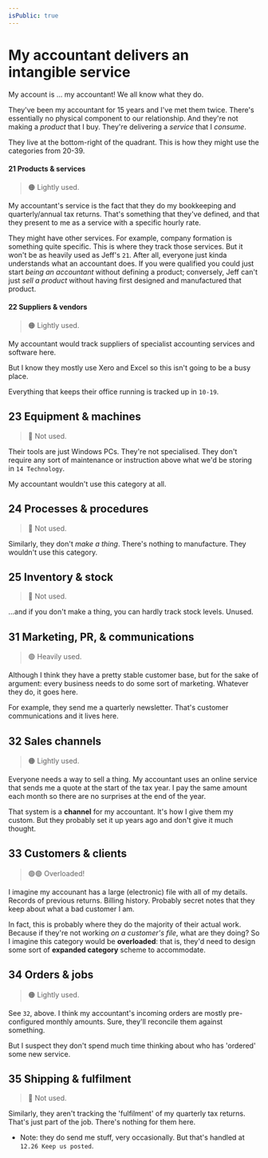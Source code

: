 ```yaml
---
isPublic: true
---
```


# My accountant delivers an intangible service

My account is ... my accountant! We all know what they do.

They've been my accountant for 15 years and I've met them twice. There's essentially no physical component to our relationship. And they're not making a _product_ that I buy. They're delivering a _service_ that I _consume_.

They live at the bottom-right of the quadrant. This is how they might use the categories from 20-39.

#### 21 Products & services

> 🟠 Lightly used.

My accountant's service is the fact that they do my bookkeeping and quarterly/annual tax returns. That's something that they've defined, and that they present to me as a service with a specific hourly rate.

They might have other services. For example, company formation is something quite specific. This is where they track those services. But it won't be as heavily used as Jeff's `21`. After all, everyone just kinda understands what an accountant does. If you were qualified you could just start _being an accountant_ without defining a product; conversely, Jeff can't just _sell a product_ without having first designed and manufactured that product.

#### 22 Suppliers & vendors

> 🟠 Lightly used.

My accountant would track suppliers of specialist accounting services and software here.

But I know they mostly use Xero and Excel so this isn't going to be a busy place.

Everything that keeps their office running is tracked up in `10-19`.

## 23 Equipment & machines

> 🔴 Not used.

Their tools are just Windows PCs. They're not specialised. They don't require any sort of maintenance or instruction above what we'd be storing in `14 Technology`.

My accountant wouldn't use this category at all.

## 24 Processes & procedures

> 🔴 Not used.

Similarly, they don't _make a thing_. There's nothing to manufacture. They wouldn't use this category.

## 25 Inventory & stock

> 🔴 Not used.

…and if you don't make a thing, you can hardly track stock levels. Unused.

## 31 Marketing, PR, & communications

> 🟢 Heavily used.

Although I think they have a pretty stable customer base, but for the sake of argument: every business needs to do some sort of marketing. Whatever they do, it goes here.

For example, they send me a quarterly newsletter. That's customer communications and it lives here.

## 32 Sales channels

> 🟠 Lightly used.

Everyone needs a way to sell a thing. My accountant uses an online service that sends me a quote at the start of the tax year. I pay the same amount each month so there are no surprises at the end of the year.

That system is a **channel** for my accountant. It's how I give them my custom. But they probably set it up years ago and don't give it much thought.

## 33 Customers & clients

> 🟢🟢 Overloaded!

I imagine my accounant has a large (electronic) file with all of my details. Records of previous returns. Billing history. Probably secret notes that they keep about what a bad customer I am.

In fact, this is probably where they do the majority of their actual work. Because if they're not working _on a customer's file_, what are they doing? So I imagine this category would be **overloaded**: that is, they'd need to design some sort of **expanded category** scheme to accommodate.

## 34 Orders & jobs

> 🟠 Lightly used.

See `32`, above. I think my accountant's incoming orders are mostly pre-configured monthly amounts. Sure, they'll reconcile them against something.

But I suspect they don't spend much time thinking about who has 'ordered' some new service.

## 35 Shipping & fulfilment

> 🔴 Not used.

Similarly, they aren't tracking the 'fulfilment' of my quarterly tax returns. That's just part of the job. There's nothing for them here.

- Note: they do send me stuff, very occasionally. But that's handled at `12.26 Keep us posted`.
